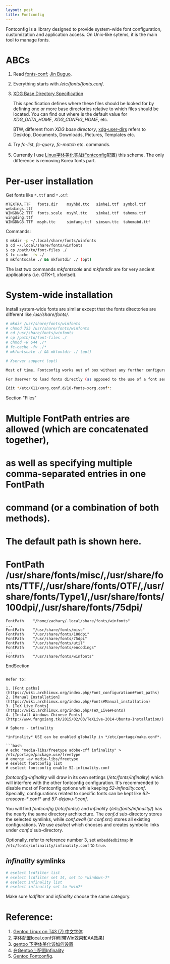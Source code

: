 ```yaml
---
layout: post
title: Fontconfig
---
```


Fontconfig is a library designed to provide system-wide font configuration, customization and application access. On Unix-like sytems, it is the main tool to manage fonts.

# ABCs

1. Read [fonts-conf](http://freedesktop.org/software/fontconfig/fontconfig-user.html); [Jin Buguo](http://www.jinbuguo.com).
2. Everything starts with */etc/fonts/fonts.conf*.
3. [XDG Base Directory Specification](https://standards.freedesktop.org/basedir-spec/basedir-spec-latest.html)

   This specification defines where these files should be looked for by defining one or more base directories relative to which files should be located. You can find out where is the default value for *XDG_DATA_HOME*, *XDG_CONFIG_HOME*, etc.

   BTW, different from *XDG base directory*, [xdg-user-dirs](https://www.freedesktop.org/wiki/Software/xdg-user-dirs/) refers to Desktop, Documents, Downloads, Pictures, Templates etc.
4. Try *fc-list*, *fc-query*, *fc-match* etc. commands.
5. Currently I use [Linux字体美化实战(Fontconfig配置)](http://www.jinbuguo.com/gui/linux_fontconfig.html) this scheme. The only difference is removing Korea fonts part.

# Per-user installation

Get fonts like `*.ttf` and `*.otf`:

```
MTEXTRA.TTF   fonts.dir    msyhbd.ttc   simhei.ttf  symbol.ttf    webdings.ttf
WINGDNG2.TTF  fonts.scale  msyhl.ttc    simkai.ttf  tahoma.ttf    wingding.ttf
WINGDNG3.TTF  msyh.ttc     simfang.ttf  simsun.ttc  tahomabd.ttf
```

Commands:

```bash
$ mkdir -p ~/.local/share/fonts/winfonts
$ cd ~/.local/share/fonts/winfonts
$ cp /path/to/font-files ./
$ fc-cache -fv ./
$ mkfontscale ./ && mkfontdir ./ (opt)
```

The last two commands *mkfontscale* and *mkfontdir* are for very ancient applications (i.e. GTK+1, xfontsel).

# System-wide installation

Install system-wide fonts are similar except that the fonts directories are different like */usr/share/fonts/*.

```bash
# mkdir /usr/share/fonts/winfonts
# chmod 755 /usr/share/fonts/winfonts
# cd /usr/share/fonts/winfonts
# cp /path/to/font-files ./
# chmod -R 644 ./*
# fc-cache -fv ./*
# mkfontscale ./ && mkfontdir ./ (opt)

# Xserver support (opt)

Most of time, Fontconfig works out of box without any further configuration on application side.

For Xserver to load fonts directly (as opposed to the use of a font server - Fontconfig), the directory for your newly added font must be added with a *FontPath* entry. This entry is located in the *Files section* of your Xorg configuration file.

Edit */etc/X11/xorg.conf.d/10-fonts-xorg.conf*:

```
Section "Files"
# Multiple FontPath entries are allowed (which are concatenated together),
# as well as specifying multiple comma-separated entries in one FontPath
# command (or a combination of both methods).
# The default path is shown here.
#    FontPath	/usr/share/fonts/misc/,/usr/share/fonts/TTF/,/usr/share/fonts/OTF/,/usr/share/fonts/Type1/,/usr/share/fonts/100dpi/,/usr/share/fonts/75dpi/
    FontPath    "/home/zachary/.local/share/fonts/winfonts"
    ...
    FontPath    "/usr/share/fonts/misc"
    FontPath    "/usr/share/fonts/100dpi"
    FontPath    "/usr/share/fonts/75dpi"
    FontPath    "/usr/share/fonts/util"
    FontPath    "/usr/share/fonts/encodings"
    ...
    FontPath    "/usr/share/fonts/winfonts"
EndSection
```

Refer to:

1. [Font paths](https://wiki.archlinux.org/index.php/Font_configuration#Font_paths)
2. [Manual Installation](https://wiki.archlinux.org/index.php/Fonts#Manual_installation)
3. [TeX Live Fonts](https://wiki.archlinux.org/index.php/TeX_Live#Fonts)
4. [Install Windows Chinese Fonts](http://www.fangxiang.tk/2015/02/03/TeXLive-2014-Ubuntu-Installation/)

# Sphere - infinality

*infinality* USE can be enabled globally in */etc/portage/make.conf*.

```bash
# echo "media-libs/freetype adobe-cff infinality" > /etc/portage/package.use/freetype
# emerge -av media-libs/freetype
# eselect fontconfig list
# eselect fontconfig enable 52-infinality.conf
```

*fontconfig-infinality* will draw in its own settings (*/etc/fonts/infinality*) which will interfere with the other fontconfig configuration. It's recommended to disable most of Fontconfig options while keeping *52-infinality.conf*. Specially, configurations related to specific fonts can be kept like *62-croscore-\**.conf* and *57-dejavu-\*.conf*.

You will find *fontconfig* (*/etc/fonts/*) and *infinality* (*/etc/fonts/infinality/*) has the nearly the same directory architecture. The *conf.d* sub-directory stores the selected symlinks, while *conf.avail* (or *conf.src*) stores all existing configurations. We use *eselect* which chooses and creates symbolic links under *conf.d* sub-directory.

Optionally, refer to reference number 3, set `embeddedbitmap` in `/etc/fonts/infinality/infinality.conf` to `true`.

## *infinality* symlinks

```bash
# eselect lcdfilter list
# eselect lcdfilter set 14, set to *windows-7*
# eselect infinality list
# eselect infinality set to *win7*
```

Make sure *lcdfilter* and *infinality* choose the same category.

# Reference:

1. [Gentoo Linux on T43 (7) 中文字体](http://ted.is-programmer.com/categories/1547/posts)
2. [字体配置local.conf详解[带Win效果和AA效果]](https://www.freebsdchina.org/forum/viewtopic.php?t=34824&start=0&postdays=0&postorder=asc&highlight=)
3. [gentoo 下字体美化该如何设置](https://groups.google.com/forum/#!topic/gentoo-china/gzW8mg9OIhg)
4. [在Gentoo上配置Infinality](https://gist.github.com/kidlj/f30e82c2c6f064990596)
5. [Gentoo Fontconfig](https://wiki.gentoo.org/wiki/Fontconfig).
